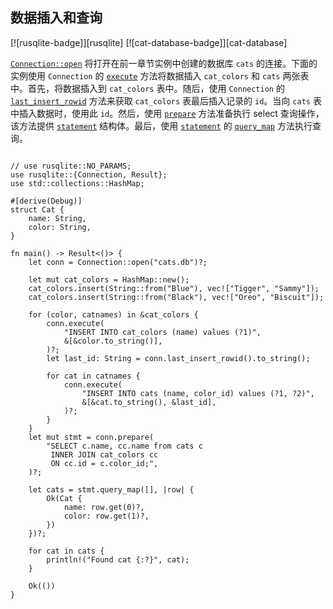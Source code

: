 ## 数据插入和查询

<!--
> [database/sqlite/insert_select.md](https://github.com/rust-lang-nursery/rust-cookbook/blob/master/src/database/sqlite/insert_select.md)
> <br />
> commit b61c8e588ad8445de36cd5f28e99232b5f858a41 - 2020.06.01
-->

[![rusqlite-badge]][rusqlite] [![cat-database-badge]][cat-database]

[`Connection::open`] 将打开在前一章节实例中创建的数据库 `cats` 的连接。下面的实例使用 `Connection` 的 [`execute`] 方法将数据插入 `cat_colors` 和 `cats` 两张表中。首先，将数据插入到 `cat_colors` 表中。随后，使用 `Connection` 的 [`last_insert_rowid`] 方法来获取 `cat_colors` 表最后插入记录的 `id`。当向 `cats` 表中插入数据时，使用此 `id`。然后，使用 [`prepare`] 方法准备执行 select 查询操作，该方法提供 [`statement`] 结构体。最后，使用 [`statement`] 的 [`query_map`] 方法执行查询。

```rust,no_run

// use rusqlite::NO_PARAMS;
use rusqlite::{Connection, Result};
use std::collections::HashMap;

#[derive(Debug)]
struct Cat {
    name: String,
    color: String,
}

fn main() -> Result<()> {
    let conn = Connection::open("cats.db")?;

    let mut cat_colors = HashMap::new();
    cat_colors.insert(String::from("Blue"), vec!["Tigger", "Sammy"]);
    cat_colors.insert(String::from("Black"), vec!["Oreo", "Biscuit"]);

    for (color, catnames) in &cat_colors {
        conn.execute(
            "INSERT INTO cat_colors (name) values (?1)",
            &[&color.to_string()],
        )?;
        let last_id: String = conn.last_insert_rowid().to_string();

        for cat in catnames {
            conn.execute(
                "INSERT INTO cats (name, color_id) values (?1, ?2)",
                &[&cat.to_string(), &last_id],
            )?;
        }
    }
    let mut stmt = conn.prepare(
        "SELECT c.name, cc.name from cats c
         INNER JOIN cat_colors cc
         ON cc.id = c.color_id;",
    )?;

    let cats = stmt.query_map([], |row| {
        Ok(Cat {
            name: row.get(0)?,
            color: row.get(1)?,
        })
    })?;

    for cat in cats {
        println!("Found cat {:?}", cat);
    }

    Ok(())
}
```

[`Connection::open`]: https://docs.rs/rusqlite/*/rusqlite/struct.Connection.html#method.open
[`prepare`]: https://docs.rs/rusqlite/*/rusqlite/struct.Connection.html#method.prepare
[`statement`]: https://docs.rs/rusqlite/*/rusqlite/struct.Statement.html
[`query_map`]: https://docs.rs/rusqlite/*/rusqlite/struct.Statement.html#method.query_map
[`execute`]: https://docs.rs/rusqlite/*/rusqlite/struct.Connection.html#method.execute
[`last_insert_rowid`]: https://docs.rs/rusqlite/*/rusqlite/struct.Connection.html#method.last_insert_rowid
